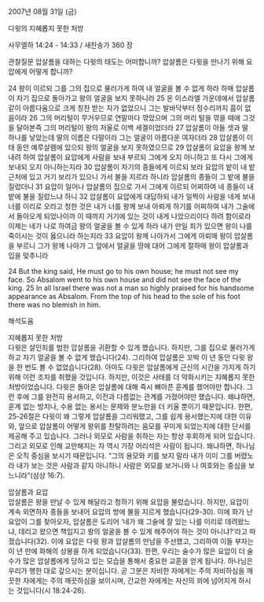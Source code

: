 2007년 08월 31일 (금)

다윗의 지혜롭지 못한 처방



사무엘하 14:24 - 14:33 / 새찬송가 360 장


관찰질문
압살롬을 대하는 다윗의 태도는 어떠합니까? 
압살롬은 다윗을 만나기 위해 요압에게 어떻게 합니까?

24 왕이 이르되 그를 그의 집으로 물러가게 하여 내 얼굴을 볼 수 없게 하라 하매 압살롬이 자기 집으로 돌아가고 왕의 얼굴을 보지 못하니라 25 온 이스라엘 가운데에서 압살롬 같이 아름다움으로 크게 칭찬 받는 자가 없었으니 그는 발바닥부터 정수리까지 흠이 없음이라 
26 그의 머리털이 무거우므로 연말마다 깎았으며 그의 머리 털을 깎을 때에 그것을 달아본즉 그의 머리털이 왕의 저울로 이백 세겔이었더라 27 압살롬이 아들 셋과 딸 하나를 낳았는데 딸의 이름은 다말이라 그는 얼굴이 아름다운 여자더라 28 압살롬이 이태 동안 예루살렘에 있으되 왕의 얼굴을 보지 못하였으므로 29 압살롬이 요압을 왕께 보내려 하여 압살롬이 요압에게 사람을 보내 부르되 그에게 오지 아니하고 또 다시 그에게 보내되 오지 아니하는지라 30 압살롬이 자기의 종들에게 이르되 보라 요압의 밭이 내 밭 근처에 있고 거기 보리가 있으니 가서 불을 지르라 하니라 압살롬의 종들이 그 밭에 불을 질렀더니 31 요압이 일어나 압살롬의 집으로 가서 그에게 이르되 어찌하여 네 종들이 내 밭에 불을 질렀느냐 하니 32 압살롬이 요압에게 대답하되 내가 일찍이 사람을 네게 보내 너를 이리로 오라고 청한 것은 내가 너를 왕께 보내 아뢰게 하기를 어찌하여 내가 그술에서 돌아오게 되었나이까 이 때까지 거기에 있는 것이 내게 나았으리이다 하려 함이로라 이제는 네가 나로 하여금 왕의 얼굴을 볼 수 있게 하라 내가 만일 죄가 있으면 왕이 나를 죽이시는 것이 옳으니라 하는지라 33 요압이 왕께 나아가서 그에게 아뢰매 왕이 압살롬을 부르니 그가 왕께 나아가 그 앞에서 얼굴을 땅에 대어 그에게 절하매 왕이 압살롬과 입을 맞추니라 

24 But the king said, He must go to his own house; he must not see my face. So Absalom went to his own house and did not see the face of the king. 25 In all Israel there was not a man so highly praised for his handsome appearance as Absalom. From the top of his head to the sole of his foot there was no blemish in him.

해석도움





지혜롭지 못한 처방  
다윗은 살인죄를 범한 압살롬을 귀환할 수 있게 했습니다. 하지만, 그를 집으로 물러가게 하고 자기 얼굴을 볼 수 없게 했습니다(24). 그리하여 압살롬은 꼬박 이 년 동안 다윗 왕을 한 번도 볼 수 없었습니다(28). 아마도 다윗은 압살롬에게 근신의 시간을 가지게 하기 위해 이런 조치를 취했을 것입니다. 하지만, 이것은 사태를 더 악화시키는 지혜롭지 못한 처방이었습니다. 다윗은 돌아온 압살롬에 대해 즉시 뼈아픈 훈계를 했어야만 합니다. 그런 후에 그를 완전히 용서하고, 이전과 다름없는 관계를 가졌어야만 했습니다. 왜냐하면, 훈계 없는 방치나, 수용 없는 용서는 문제와 분노만을 더 키울 뿐이기 때문입니다. 한편, 25-26절은 다윗이 왜 그렇게 압살롬을 그리워했고, 그를 쉽게 용서했는지에 대한 이유와, 앞으로 압살롬이 어떻게 왕위를 찬탈하려는 음모를 꾸미게 되었는지에 대한 단서를 제공해 주고 있습니다. 그러나 외모로 사람을 취하는 자는 항상 후회하게 되어 있습니다. 그리고 외모로 인해 교만해지는 자 역시 가장 어리석은 사람이 됩니다. 왜냐하면, 하나님은 오직 중심을 보시기 때문입니다. “그의 용모와 키를 보지 말라 내가 이미 그를 버렸노라 내가 보는 것은 사람과 같지 아니하니 사람은 외모를 보거니와 나 여호와는 중심을 보느니라”(삼상 16:7).

압살롬과 요압  
압살롬은 왕을 만날 수 있게 해달라고 청하기 위해 요압을 불렀습니다. 하지만, 요압이 계속 외면하자 종들을 보내어 요압의 방에 불을 지르게 했습니다(29-30). 이에 화가 난 요압이 그를 찾아오자, 압살롬은 도리어 ‘네가 왜 그술에 잘 있는 나를 이리로 데려왔느냐, 데리고 왔으면 책임지고 왕의 얼굴을 볼 수 있게 해주어야 하는 것이 아니냐?’라고 따졌습니다(32). 이에 요압은 다윗 왕과 압살롬의 만남을 주선했고, 그리하여 이들 부자는 이 년 만에 화해의 상봉을 하게 되었습니다(33). 한편, 우리는 술수가 많은 요압이 더 술수가 많은 압살롬에게 당하고 있는 모습을 통해서 중요한 교훈을 얻게 됩니다. 하나님은 우리가 행한 대로 갚으시는 분이십니다. 곧 그분은 자비한 자에게는 주의 자비하심을 깨끗한 자에게는 주의 깨끗하심을 보이시며, 간교한 자에게는 자신의 꾀에 넘어지게 하시는 것입니다(시 18:24-26).